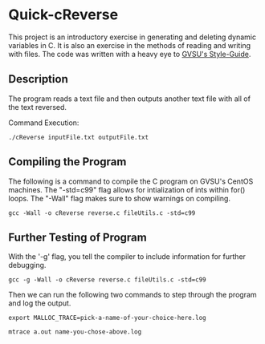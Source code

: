 # Quick-cReverse

This project is an introductory exercise in generating and deleting dynamic variables in C. It is also an exercise in the methods of reading and writing with files. The code was written with a heavy eye to [GVSU's Style-Guide](http://www.cis.gvsu.edu/java-coding-style-guide/).

## Description

The program reads a text file and then outputs another text file with all of the text reversed.

Command Execution:

`./cReverse inputFile.txt outputFile.txt`

## Compiling the Program

The following is a command to compile the C program on GVSU's CentOS machines. The "-std=c99" flag allows for intialization of ints within for() loops. The "-Wall" flag makes sure to show warnings on compiling.

`gcc -Wall -o cReverse reverse.c fileUtils.c -std=c99`

## Further Testing of Program

With the '-g' flag, you tell the compiler to include information for further debugging.

`gcc -g -Wall -o cReverse reverse.c fileUtils.c -std=c99`

Then we can run the following two commands to step through the program and log the output.

`export MALLOC_TRACE=pick-a-name-of-your-choice-here.log`

`mtrace a.out name-you-chose-above.log`
